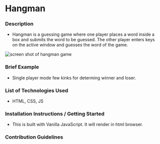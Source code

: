 # Hangman

### Description
- Hangman is a guessing game where one player places a word inside a box and submits the word to be guessed. The other player enters keys on the active window and guesses the word of the game.

![screen shot of hangman game](https://user-images.githubusercontent.com/40907544/52573300-d7a32780-2de7-11e9-81b0-9dfbc32e72f0.png)

### Brief Example
- Single player mode few kinks for determing winner and loser.


### List of Technologies Used
- HTML, CSS, JS

### Installation Instructions / Getting Started
- This is built with Vanilla JavaScript. It will render in html browser.

### Contribution Guidelines
